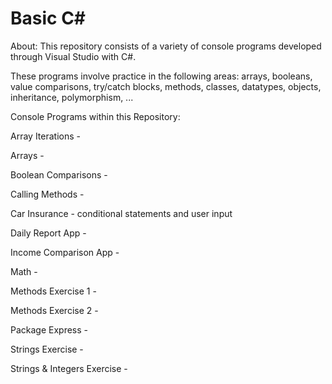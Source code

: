 # Basic C#

About: This repository consists of a variety of console programs developed through Visual Studio with C#.

These programs involve practice in the following areas: arrays, booleans, value comparisons, try/catch blocks, methods, classes, datatypes, objects, inheritance, polymorphism, ...


Console Programs within this Repository:

Array Iterations - 

Arrays - 

Boolean Comparisons - 

Calling Methods - 

Car Insurance - conditional statements and user input

Daily Report App - 

Income Comparison App - 

Math - 

Methods Exercise 1 - 

Methods Exercise 2 - 

Package Express - 

Strings Exercise - 

Strings & Integers Exercise - 
